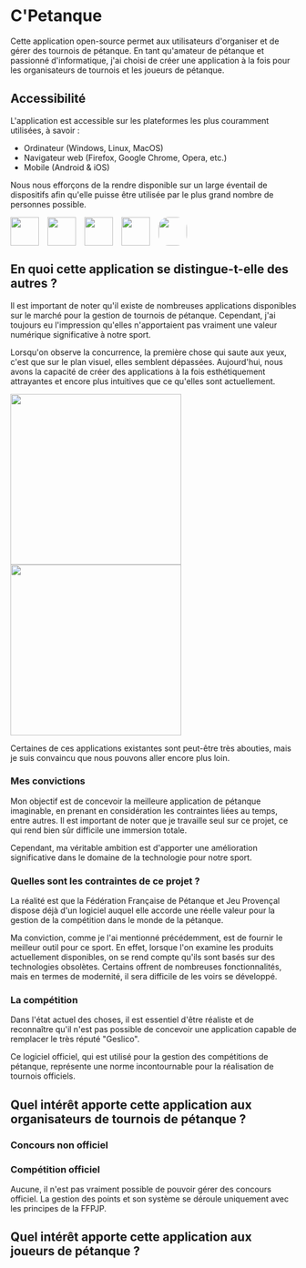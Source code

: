 # C'Petanque

Cette application open-source permet aux utilisateurs d'organiser et de gérer des tournois de pétanque. En tant qu'amateur de pétanque et passionné d'informatique, j'ai choisi de créer une application à la fois pour les organisateurs de tournois et les joueurs de pétanque.

## Accessibilité

L'application est accessible sur les plateformes les plus couramment utilisées, à savoir :
<ul>
    <li>
    Ordinateur (Windows, Linux, MacOS)
    </li>
    <li>
    Navigateur web (Firefox, Google Chrome, Opera, etc.)
    </li>
    <li>
    Mobile (Android & iOS)
    </li>
</ul>

Nous nous efforçons de la rendre disponible sur un large éventail de dispositifs afin qu'elle puisse être utilisée par le plus grand nombre de personnes possible.

<div style="display: flex; gap: 15px;">
    <img src="https://www.freeiconspng.com/thumbs/windows-icon-png/system-windows-icon-png-4.png" width="50"/>
    <img src="https://upload.wikimedia.org/wikipedia/commons/thumb/f/f1/Icons8_flat_linux.svg/2048px-Icons8_flat_linux.svg.png" width="50"/>
    <img src="https://upload.wikimedia.org/wikipedia/commons/thumb/a/ab/Icon-Mac.svg/768px-Icon-Mac.svg.png" width="50"/>
    <img src="https://cdn-icons-png.flaticon.com/512/518/518705.png" width="50"/>
    <img style="border-radius: 18px;" src="https://styles.redditmedia.com/t5_5nujb/styles/communityIcon_jzcz4agt54ib1.jpg" width="50"/>
</div>

## En quoi cette application se distingue-t-elle des autres ?

Il est important de noter qu'il existe de nombreuses applications disponibles sur le marché pour la gestion de tournois de pétanque. Cependant, j'ai toujours eu l'impression qu'elles n'apportaient pas vraiment une valeur numérique significative à notre sport.

Lorsqu'on observe la concurrence, la première chose qui saute aux yeux, c'est que sur le plan visuel, elles semblent dépassées. Aujourd'hui, nous avons la capacité de créer des applications à la fois esthétiquement attrayantes et encore plus intuitives que ce qu'elles sont actuellement.

<img width="300" src="https://www.comite-gers-petanque-jp.fr/images/comite/ressources/gc1.PNG">
<img width="300" src="https://media.toucharger.com/download/315x188/sport/e13ab71b-visual-petanque.jpg">
<br>

Certaines de ces applications existantes sont peut-être très abouties, mais je suis convaincu que nous pouvons aller encore plus loin.

### Mes convictions

Mon objectif est de concevoir la meilleure application de pétanque imaginable, en prenant en considération les contraintes liées au temps, entre autres. Il est important de noter que je travaille seul sur ce projet, ce qui rend bien sûr difficile une immersion totale.

Cependant, ma véritable ambition est d'apporter une amélioration significative dans le domaine de la technologie pour notre sport.

### Quelles sont les contraintes de ce projet ?

La réalité est que la Fédération Française de Pétanque et Jeu Provençal dispose déjà d'un logiciel auquel elle accorde une réelle valeur pour la gestion de la compétition dans le monde de la pétanque.

Ma conviction, comme je l'ai mentionné précédemment, est de fournir le meilleur outil pour ce sport. En effet, lorsque l'on examine les produits actuellement disponibles, on se rend compte qu'ils sont basés sur des technologies obsolètes. Certains offrent de nombreuses fonctionnalités, mais en termes de modernité, il sera difficile de les voirs se développé.

### La compétition
    
Dans l'état actuel des choses, il est essentiel d'être réaliste et de reconnaître qu'il n'est pas possible de concevoir une application capable de remplacer le très réputé "Geslico".

Ce logiciel officiel, qui est utilisé pour la gestion des compétitions de pétanque, représente une norme incontournable pour la réalisation de tournois officiels.

## Quel intérêt apporte cette application aux organisateurs de tournois de pétanque ?

### Concours non officiel



### Compétition officiel

Aucune, il n'est pas vraiment possible de pouvoir gérer des concours officiel. La gestion des points et son système se déroule uniquement avec les principes de la FFPJP.

## Quel intérêt apporte cette application aux joueurs de pétanque ?
